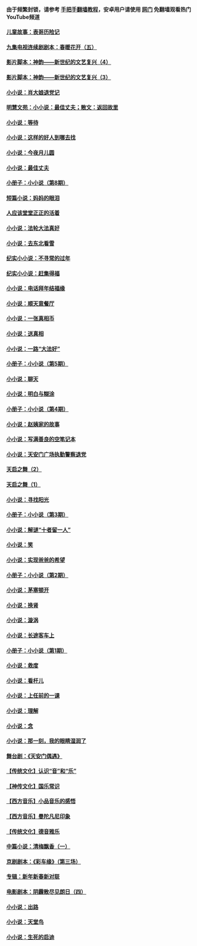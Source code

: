 #### 由于频繁封锁，请参考 [手把手翻墙教程](https://github.com/gfw-breaker/guides/wiki/)，安卓用户请使用 [网门](https://github.com/gfw-breaker/nogfw/blob/master/dl.md?t=05151400) 免翻墙观看热门YouTube频道 

#### [儿童故事：表哥历险记](../pages/328/383535.md?t=05151400) 

#### [九集电视连续剧剧本：春暖花开（五）](../pages/328/275919.md?t=05151400) 

#### [影片脚本：神韵——新世纪的文艺复兴（4）](../pages/328/266089.md?t=05151400) 

#### [影片脚本：神韵——新世纪的文艺复兴（3）](../pages/328/266087.md?t=05151400) 

#### [小小说：肖大娘退党记](../pages/328/239807.md?t=05151400) 

#### [明慧文苑：小小说：最佳丈夫；散文：返回故里](../pages/328/3439.md?t=05151400) 

#### [小小说：等待](../pages/328/223927.md?t=05151400) 

#### [小小说：这样的好人到哪去找](../pages/328/209396.md?t=05151400) 

#### [小小说：今夜月儿圆](../pages/328/193588.md?t=05151400) 

#### [小小说：最佳丈夫](../pages/328/190938.md?t=05151400) 

#### [小册子：小小说（第8期）](../pages/328/188202.md?t=05151400) 

#### [短篇小说：妈妈的眼泪](../pages/328/187712.md?t=05151400) 

#### [人应该堂堂正正的活着](../pages/328/182430.md?t=05151400) 

#### [小小说：法轮大法真好](../pages/328/174669.md?t=05151400) 

#### [小小说：去东北看雪](../pages/328/173882.md?t=05151400) 

#### [纪实小小说：不寻常的过年](../pages/328/173187.md?t=05151400) 

#### [纪实小小说：赶集得福](../pages/328/172652.md?t=05151400) 

#### [小小说：电话拜年结福缘](../pages/328/172533.md?t=05151400) 

#### [小小说：顺天意餐厅](../pages/328/170182.md?t=05151400) 

#### [小小说：一张真相币](../pages/328/169410.md?t=05151400) 

#### [小小说：送真相](../pages/328/166713.md?t=05151400) 

#### [小小说：一路“大法好”](../pages/328/162016.md?t=05151400) 

#### [小册子：小小说（第5期）](../pages/328/161131.md?t=05151400) 

#### [小小说：聊天](../pages/328/159640.md?t=05151400) 

#### [小小说：明白与糊涂](../pages/328/158101.md?t=05151400) 

#### [小册子：小小说（第4期）](../pages/328/158006.md?t=05151400) 

#### [小小说：赵姨家的故事](../pages/328/157843.md?t=05151400) 

#### [小小说：写满善良的空笔记本](../pages/328/157382.md?t=05151400) 

#### [小小说：天安门广场执勤警察退党](../pages/328/156982.md?t=05151400) 

#### [天启之舞（2）](../pages/328/153440.md?t=05151400) 

#### [天启之舞（1）](../pages/328/153439.md?t=05151400) 

#### [小小说：寻找阳光](../pages/328/153065.md?t=05151400) 

#### [小册子：小小说（第3期）](../pages/328/151715.md?t=05151400) 

#### [小小说：解谜“十者留一人”](../pages/328/148967.md?t=05151400) 

#### [小小说：笑](../pages/328/148905.md?t=05151400) 

#### [小小说：实现爸爸的希望](../pages/328/148096.md?t=05151400) 

#### [小册子：小小说（第2期）](../pages/328/147214.md?t=05151400) 

#### [小小说：茅塞顿开](../pages/328/147030.md?t=05151400) 

#### [小小说：换肾](../pages/328/146770.md?t=05151400) 

#### [小小说：漩涡](../pages/328/146683.md?t=05151400) 

#### [小小说：长途客车上](../pages/328/145076.md?t=05151400) 

#### [小册子：小小说（第1期）](../pages/328/143963.md?t=05151400) 

#### [小小说：救度](../pages/328/143927.md?t=05151400) 

#### [小小说：看杆儿](../pages/328/142137.md?t=05151400) 

#### [小小说：上任前的一课](../pages/328/140808.md?t=05151400) 

#### [小小说：理解](../pages/328/140476.md?t=05151400) 

#### [小小说：念](../pages/328/139513.md?t=05151400) 

#### [小小说：那一刻，我的眼睛湿润了](../pages/328/138476.md?t=05151400) 

#### [舞台剧：《天安门偶遇》](../pages/328/117155.md?t=05151400) 

#### [【传统文化】认识“音”和“乐”](../pages/328/108667.md?t=05151400) 

#### [【神传文化】国乐常识](../pages/328/104225.md?t=05151400) 

#### [【西方音乐】小品音乐的感悟](../pages/328/102924.md?t=05151400) 

#### [【西方音乐】曼陀凡尼印象](../pages/328/102922.md?t=05151400) 

#### [【传统文化】德音雅乐](../pages/328/102923.md?t=05151400) 

#### [中篇小说：清梅飘香（一）](../pages/328/101058.md?t=05151400) 

#### [京剧剧本：《彩车缘》（第三场）](../pages/328/96434.md?t=05151400) 

#### [专辑：新年新春新对联](../pages/328/94991.md?t=05151400) 

#### [电影剧本：阴霾散尽见朗日（四）](../pages/328/87081.md?t=05151400) 

#### [小小说：出路](../pages/328/84848.md?t=05151400) 

#### [小小说：天堂鸟](../pages/328/83084.md?t=05151400) 

#### [小小说：生死的启迪](../pages/328/70977.md?t=05151400) 

